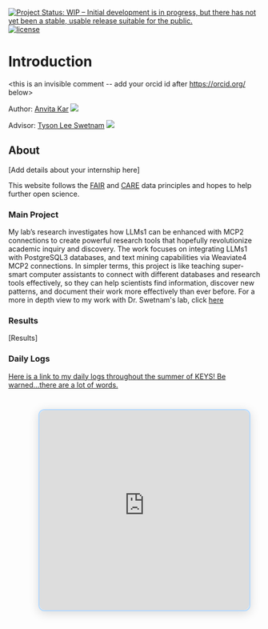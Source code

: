 [![Project Status: WIP – Initial development is in progress, but there has not yet been a stable, usable release suitable for the public.](https://www.repostatus.org/badges/latest/wip.svg)](https://www.repostatus.org/#wip) [![license](https://img.shields.io/badge/license-GPLv3-blue.svg)](https://opensource.org/licenses/GPL-3.0) 

# Introduction
<this is an invisible comment -- add your orcid id after https://orcid.org/ below>

Author: [Anvita Kar]() [![](https://orcid.org/sites/default/files/images/orcid_16x16.png)](https://orcid.org/)

Advisor: [Tyson Lee Swetnam](https://tyson-swetnam.github.io/) [![](https://orcid.org/sites/default/files/images/orcid_16x16.png)](http://orcid.org/0000-0002-6639-7181)

## About

[Add details about your internship here]
 
This website follows the [FAIR](https://www.go-fair.org/fair-principles/) and [CARE](https://www.gida-global.org/care) data principles and hopes to help further open science. 

### Main Project

My lab’s research investigates how LLMs1 can be enhanced with MCP2 connections to create powerful research tools that hopefully revolutionize academic inquiry and discovery. The work focuses on integrating LLMs1 with PostgreSQL3 databases, and text mining capabilities via Weaviate4 MCP2 connections. In simpler terms, this project is like teaching super-smart computer assistants to connect with different databases and research tools effectively, so they can help scientists find information, discover new patterns, and document their work more effectively than ever before.
For a more in depth view to my work with Dr. Swetnam's lab, click [here](hereswhatitsabout.md)

### Results

[Results]


### Daily Logs

[Here is a link to my daily logs throughout the summer of KEYS! Be warned...there are a lot of words.](logbook.md)


<!-- Chatbot Widget Section -->
<div style="
    position: relative;     /* Static positioning so it flows with content */
    margin: 40px 20px 40px 60px; /* Top, Right, Bottom, Left margins */
    height: 400px;          /* Fixed height in pixels - adjust as needed */
    box-shadow: 0 4px 20px rgba(0,0,0,0.15); /* Enhanced shadow for better floating effect */
    border-radius: 12px;    /* Rounded corners for modern look */
    overflow: hidden;       /* Ensures iframe respects border radius */
    background: #e6f3ff;    /* Light blue background */
    border: 2px solid #b3d9ff; /* Slightly darker blue border for definition */
">
    <iframe
        src="https://anvitakar-cyverse-gpt.vercel.app"
        style="
            width: 100%; 
            height: 100%; 
            border: none;
            border-radius: 12px;
        "
        title="Anvita Kar's AI Assistant">
    </iframe>
</div>
